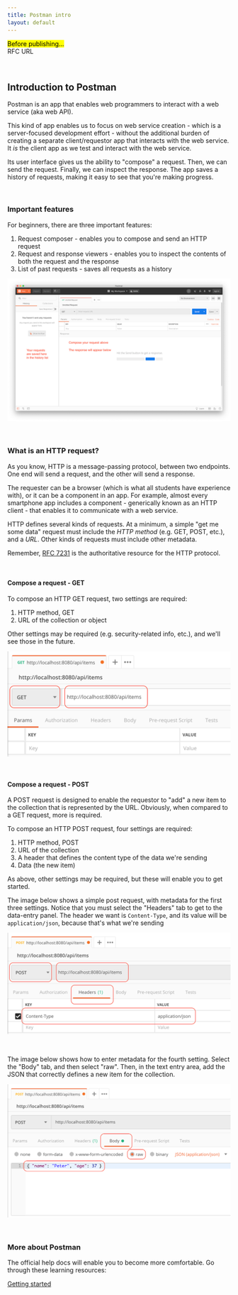 ```yaml
---
title: Postman intro
layout: default
---
```


<mark>Before publishing...</mark>  
RFC URL  

<br>

## Introduction to Postman

Postman is an app that enables web programmers to interact with a web service (aka web API). 

This kind of app enables us to focus on web service creation - which is a server-focused development effort - without the additional burden of creating a separate client/requestor app that interacts with the web service. It *is* the client app as we test and interact with the web service. 

Its user interface gives us the ability to "compose" a request. Then, we can send the request. Finally, we can inspect the response. The app saves a history of requests, making it easy to see that you're making progress. 

<br>

### Important features

For beginners, there are three important features:
1. Request composer - enables you to compose and send an HTTP request
2. Request and response viewers - enables you to inspect the contents of both the request and the response
3. List of past requests - saves all requests as a history

![Postman start screen](/media/postman-start.png)

<br>

### What is an HTTP request?

As you know, HTTP is a message-passing protocol, between two endpoints. One end will send a request, and the other will send a response. 

The requester can be a browser (which is what all students have experience with), or it can be a component in an app. For example, almost every smartphone app includes a component - generically known as an HTTP client - that enables it to communicate with a web service. 

HTTP defines several kinds of requests. At a minimum, a simple "get me some data" request must include the *HTTP method* (e.g. GET, POST, etc.), and a *URL*. Other kinds of requests must include other metadata. 

Remember, [RFC 7231]() is the authoritative resource for the HTTP protocol. 

<br>

#### Compose a request - GET

To compose an HTTP GET request, two settings are required:
1. HTTP method, GET
2. URL of the collection or object

Other settings may be required (e.g. security-related info, etc.), and we'll see those in the future. 

![Simple GET request](/media/postman-get-simple.png)

<br>

#### Compose a request - POST

A POST request is designed to enable the requestor to "add" a new item to the collection that is represented by the URL. Obviously, when compared to a GET request, more is required. 

To compose an HTTP POST request, four settings are required:
1. HTTP method, POST
2. URL of the collection
3. A header that defines the content type of the data we're sending
4. Data (the new item)

As above, other settings may be required, but these will enable you to get started. 

The image below shows a simple post request, with metadata for the first three settings. Notice that you must select the "Headers" tab to get to the data-entry panel. The header we want is `Content-Type`, and its value will be `application/json`, because that's what we're sending

![Simple POST request](/media/postman-post-headers.png)

<br>

The image below shows how to enter metadata for the fourth setting. Select the "Body" tab, and then select "raw". Then, in the text entry area, add the JSON that correctly defines a new item for the collection. 

![Simple POST request, body](/media/postman-post-body.png)

<br>

### More about Postman

The official help docs will enable you to become more comfortable. Go through these learning resources:

[Getting started](https://learning.getpostman.com/getting-started/)

<br>
